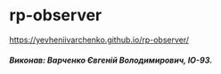 # rp-observer

https://yevheniivarchenko.github.io/rp-observer/

##### Виконав: Варченко Євгеній Володимирович, ІО-93.
